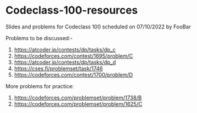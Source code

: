 # Codeclass-100-resources
Slides and problems for Codeclass 100 scheduled on 07/10/2022 by FooBar

Problems to be discussed:-
1) https://atcoder.jp/contests/dp/tasks/dp_c
2) https://codeforces.com/contest/1695/problem/C
3) https://atcoder.jp/contests/dp/tasks/dp_d
4) https://cses.fi/problemset/task/1746
5) https://codeforces.com/contest/1700/problem/D

More problems for practice:
1) https://codeforces.com/problemset/problem/1738/B
2) https://codeforces.com/problemset/problem/1625/C
